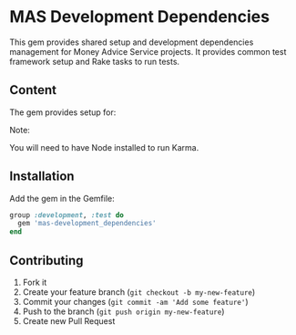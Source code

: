 # MAS Development Dependencies

This gem provides shared setup and development dependencies management for
Money Advice Service projects. It provides common test framework setup and
Rake tasks to run tests.

## Content

The gem provides setup for:


Note:

You will need to have Node installed to run Karma.

## Installation

Add the gem in the Gemfile:

```ruby
group :development, :test do
  gem 'mas-development_dependencies'
end
```

## Contributing

1. Fork it
2. Create your feature branch (`git checkout -b my-new-feature`)
3. Commit your changes (`git commit -am 'Add some feature'`)
4. Push to the branch (`git push origin my-new-feature`)
5. Create new Pull Request

[cucumber]: https://github.com/cucumber/cucumber
[karma]: http://karma-runner.github.io/0.12/index.html
[rspec]: https://github.com/rspec
[node]: http://nodejs.org/
